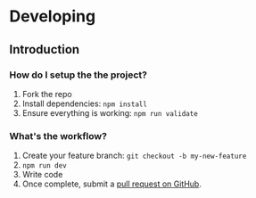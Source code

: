 # Developing

## Introduction

### How do I setup the the project?

1. Fork the repo
1. Install dependencies: `npm install`
1. Ensure everything is working: `npm run validate`

### What's the workflow?

1. Create your feature branch: `git checkout -b my-new-feature`
1. `npm run dev`
1. Write code
1. Once complete, submit a [pull request on GitHub](https://github.com/iamturns/eslint-config-airbnb-typescript/pulls).
